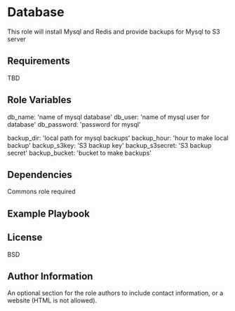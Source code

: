 Database
=========

This role will install Mysql and Redis and provide backups for Mysql to S3 server

Requirements
------------

TBD

Role Variables
--------------

db_name: 'name of mysql database'
db_user: 'name of mysql user for database'
db_password: 'password for mysql'

backup_dir: 'local path for mysql backups'
backup_hour: 'hour to make local backup'
backup_s3key: 'S3 backup key'
backup_s3secret: 'S3 backup secret'
backup_bucket: 'bucket to make backups'

Dependencies
------------

Commons role required

Example Playbook
----------------


License
-------

BSD

Author Information
------------------

An optional section for the role authors to include contact information, or a website (HTML is not allowed).
